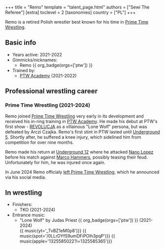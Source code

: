 +++
title = "Remo"
template = "talent_page.html"
authors = ["Sewi The Referee"]
[extra]
toclevel = 2
[taxonomies]
country = ["PL"]
+++

Remo is a retired Polish wrestler best known for his time in [Prime Time Wrestling](@/o/ptw.md).

## Basic info

* Years active: 2021-2022
* Gimmicks/nicknames:
  - Remo {{ org_badge(orgs=['ptw']) }}
* Trained by:
  - [PTW Academy](@/o/ptw-academy.md) (2021-2022)
 
## Professional wrestling career

### Prime Time Wrestling (2021-2024)

Remo joined [Prime Time Wrestling](@/o/ptw.md) very early in its development and received his in-ring training in [PTW Academy](@/o/ptw-academy.md). He made his debut at PTW's first show - [REVOLUCJA](@/e/ptw/2021-10-09-ptw-1-revolucja.md) as a villainous "Lone Wolf" persona, but was defeated by Arczi Czajka. Remo's first stint in PTW lasted until [Underground 5](@/e/ptw/2022-05-29-ptw-underground-5.md). Shortly after, he suffered a knee injury, which sidelined him from competition for over nine months.

Remo made his return at [Underground 12](@/e/ptw/2023-02-26-ptw-underground-12.md) where he attacked [Nano Lopez](@/w/nano-lopez.md) before his match against [Marco Hammers](@/w/marco-hammers.md), possibly teasing their feud. Unfortunately for him, he was injured once again.

In June 2024 Remo officialy [left Prime Time Wrestling](@/a/ptw-exits.md), which he announced via his social media.

## In wrestling

* Finishers:
  - TKO (2021-2024)
* Entrance music:
  - "Lone Wolf" by Judas Priest
    {{ org_badge(orgs=['ptw']) }} (2021-2024) <br>
    {{ music(yt='_TvBZ1eM0p8')}}
    {{ music(spot='/0LLrDYfS9umDFiPOlh3pqP')}}
    {{ music(apple='1325585022?i=1325585365')}}
